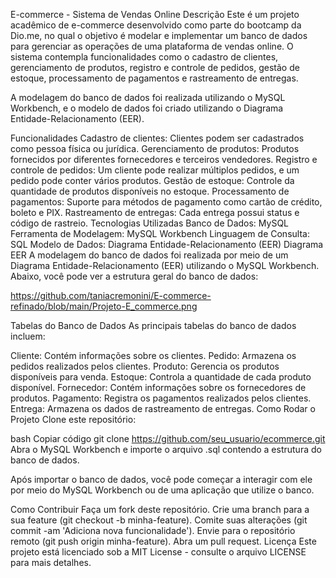 E-commerce - Sistema de Vendas Online
Descrição
Este é um projeto acadêmico de e-commerce desenvolvido como parte do bootcamp da Dio.me, no qual o objetivo é modelar e implementar um banco de dados para gerenciar as operações de uma plataforma de vendas online. O sistema contempla funcionalidades como o cadastro de clientes, gerenciamento de produtos, registro e controle de pedidos, gestão de estoque, processamento de pagamentos e rastreamento de entregas.

A modelagem do banco de dados foi realizada utilizando o MySQL Workbench, e o modelo de dados foi criado utilizando o Diagrama Entidade-Relacionamento (EER).

Funcionalidades
Cadastro de clientes: Clientes podem ser cadastrados como pessoa física ou jurídica.
Gerenciamento de produtos: Produtos fornecidos por diferentes fornecedores e terceiros vendedores.
Registro e controle de pedidos: Um cliente pode realizar múltiplos pedidos, e um pedido pode conter vários produtos.
Gestão de estoque: Controle da quantidade de produtos disponíveis no estoque.
Processamento de pagamentos: Suporte para métodos de pagamento como cartão de crédito, boleto e PIX.
Rastreamento de entregas: Cada entrega possui status e código de rastreio.
Tecnologias Utilizadas
Banco de Dados: MySQL
Ferramenta de Modelagem: MySQL Workbench
Linguagem de Consulta: SQL
Modelo de Dados: Diagrama Entidade-Relacionamento (EER)
Diagrama EER
A modelagem do banco de dados foi realizada por meio de um Diagrama Entidade-Relacionamento (EER) utilizando o MySQL Workbench. Abaixo, você pode ver a estrutura geral do banco de dados:

https://github.com/taniacremonini/E-commerce-refinado/blob/main/Projeto-E_commerce.png

Tabelas do Banco de Dados
As principais tabelas do banco de dados incluem:

Cliente: Contém informações sobre os clientes.
Pedido: Armazena os pedidos realizados pelos clientes.
Produto: Gerencia os produtos disponíveis para venda.
Estoque: Controla a quantidade de cada produto disponível.
Fornecedor: Contém informações sobre os fornecedores de produtos.
Pagamento: Registra os pagamentos realizados pelos clientes.
Entrega: Armazena os dados de rastreamento de entregas.
Como Rodar o Projeto
Clone este repositório:

bash
Copiar código
git clone https://github.com/seu_usuario/ecommerce.git
Abra o MySQL Workbench e importe o arquivo .sql contendo a estrutura do banco de dados.

Após importar o banco de dados, você pode começar a interagir com ele por meio do MySQL Workbench ou de uma aplicação que utilize o banco.

Como Contribuir
Faça um fork deste repositório.
Crie uma branch para a sua feature (git checkout -b minha-feature).
Comite suas alterações (git commit -am 'Adiciona nova funcionalidade').
Envie para o repositório remoto (git push origin minha-feature).
Abra um pull request.
Licença
Este projeto está licenciado sob a MIT License - consulte o arquivo LICENSE para mais detalhes.
